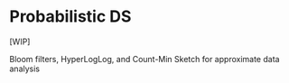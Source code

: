 # Probabilistic DS

\[WIP]

Bloom filters, HyperLogLog, and Count-Min Sketch for approximate data analysis
